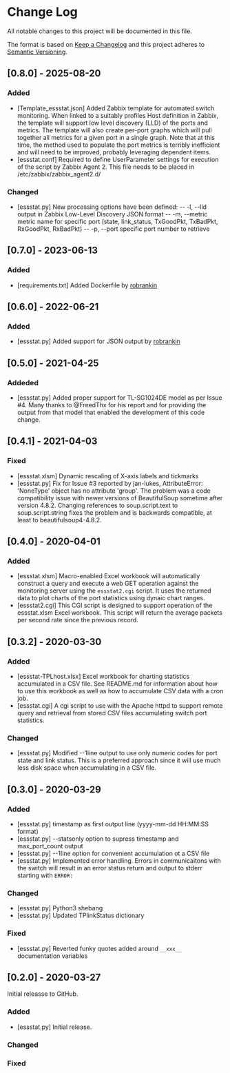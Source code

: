 # Change Log
All notable changes to this project will be documented in this file.

The format is based on [Keep a Changelog](http://keepachangelog.com/)
and this project adheres to [Semantic Versioning](http://semver.org/).

## [0.8.0] - 2025-08-20

### Added
- [Template_essstat.json] Added Zabbix template for automated switch monitoring. When
linked to a suitably profiles Host definition in Zabbix, the template will support 
low level discovery (LLD) of the ports and metrics. The template will also create 
per-port graphs which will pull together all metrics for a given port in a single 
graph. Note that at this time, the method used to populate the port metrics is terribly
inefficient and will need to be improved, probably leveraging dependent items.
- [essstat.conf] Required to define UserParameter settings for execution of the script
by Zabbix Agent 2. This file needs to be placed in /etc/zabbix/zabbix_agent2.d/

### Changed
- [essstat.py] New processing options have been defined:
-- -l, --lld     output in Zabbix Low-Level Discovery JSON format
-- -m, --metric  metric name for specific port (state, link_status, TxGoodPkt, TxBadPkt, RxGoodPkt, RxBadPkt)
-- -p, --port    specific port number to retrieve


## [0.7.0] - 2023-06-13

### Added
- [requirements.txt] Added Dockerfile by [robrankin](https://github.com/robrankin)

## [0.6.0] - 2022-06-21

### Added
- [essstat.py] Added support for JSON output by [robrankin](https://github.com/robrankin)


## [0.5.0] - 2021-04-25

### Addeded
 - [essstat.py] Added proper support for TL-SG1024DE model as per Issue #4.
Many thanks to @FreedThx for his report and for providing the output from
that model that enabled the development of this code change.


## [0.4.1] - 2021-04-03

### Fixed

- [essstat.xlsm] Dynamic rescaling of X-axis labels and tickmarks
- [essstat.py] Fix for Issue #3 reported by jan-lukes, AttributeError: 'NoneType'
object has no attribute 'group'. The problem was a code compatibility issue
with newer versions of BeautifulSoup sometime after version 4.8.2. Changing
references to soup.script.text to soup.script.string fixes the problem and
is backwards compatible, at least to beautifulsoup4-4.8.2.


## [0.4.0] - 2020-04-01

### Added

- [essstat.xlsm] Macro-enabled Excel workbook will automatically construct 
a query and execute a web GET operation against the monitoring server using 
the `essstat2.cgi` script. It uses the returned data to plot charts of the
port statistics using dynaic chart ranges.
- [essstat2.cgi] This CGI script is designed to support operation of the essstat.xlsm
Excel workbook. This script will return the average packets per second rate since
the previous record.


## [0.3.2] - 2020-03-30

### Added
 - [essstat-TPLhost.xlsx] Excel workbook for charting statistics accumulated
 in a CSV file. See README.md for information about how to use this workbook
 as well as how to accumulate CSV data with a cron job.
 - [essstat.cgi] A cgi script to use with the Apache httpd to support remote
 query and retrieval from stored CSV files accumulating switch port
 statistics.

### Changed
 - [essstat.py] Modified --1line output to use only numeric codes for
 port state and link status. This is a preferred approach since it will use
 much less disk space when accumulating in a CSV file.


## [0.3.0] - 2020-03-29

### Added
 - [essstat.py] timestamp as first output line (yyyy-mm-dd HH:MM:SS format)
 - [essstat.py] --statsonly option to supress timestamp and max_port_count output
 - [essstat.py] --1line option for convenient accumulation ot a CSV file
 - [essstat.py] Implemented error handling. Errors in communicaitons with the
 switch will result in an error status return and output to stderr starting with
 `ERROR:`

### Changed
 - [essstat.py] Python3 shebang
 - [essstat.py] Updated TPlinkStatus dictionary
  
### Fixed
 - [essstat.py] Reverted funky quotes added around `__xxx__` documentation variables 
 
 
## [0.2.0] - 2020-03-27
  
Initial releasse to GitHub.
 
### Added

 - [essstat.py] Initial release.

### Changed
  

### Fixed
 
